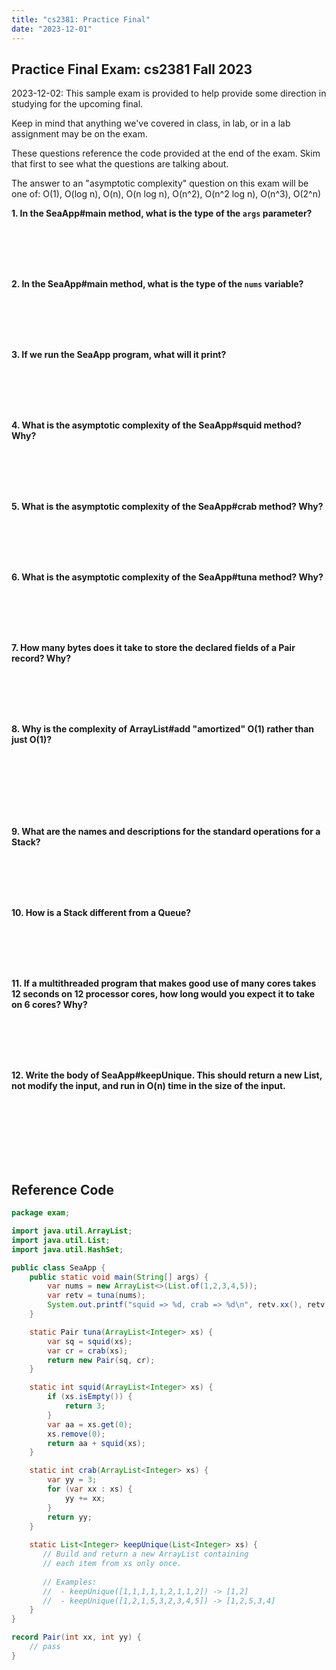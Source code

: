 ```yaml
---
title: "cs2381: Practice Final"
date: "2023-12-01"
---
```


## Practice Final Exam: cs2381 Fall 2023

2023-12-02: This sample exam is provided to help provide some
direction in studying for the upcoming final.

Keep in mind that anything we've covered in class, in lab, or in a lab
assignment may be on the exam.

These questions reference the code provided at the end of the exam.
Skim that first to see what the questions are talking about.

The answer to an "asymptotic complexity" question on this exam will be
one of: O(1), O(log n), O(n), O(n log n), O(n^2), O(n^2 log n),
O(n^3), O(2^n)

**1. In the SeaApp#main method, what is the type of the ``args`` parameter?**

<br><br><br><br>

**2. In the SeaApp#main method, what is the type of the ```nums``` variable?**

<br><br><br><br>

**3. If we run the SeaApp program, what will it print?**

<br><br><br><br>

**4. What is the asymptotic complexity of the SeaApp#squid method? Why?**

<br><br><br><br>

**5. What is the asymptotic complexity of the SeaApp#crab method? Why?**

<br><br><br><br>

**6. What is the asymptotic complexity of the SeaApp#tuna method? Why?**

<br><br><br><br>

**7. How many bytes does it take to store the declared fields of a Pair record? Why?**

<br><br><br><br>

**8. Why is the complexity of ArrayList#add "amortized" O(1) rather than just O(1)?**

<br><br><br><br><br><br>

**9. What are the names and descriptions for the standard operations for a Stack?**

<br><br><br><br>

**10. How is a Stack different from a Queue?**

<br><br><br><br>

**11. If a multithreaded program that makes good use of many cores
takes 12 seconds on 12 processor cores, how long would you expect it
to take on 6 cores? Why?**

<br><br><br><br>

**12. Write the body of SeaApp#keepUnique. This should return a new
List, not modify the input, and run in O(n) time in the size of the input.**

<br><br><br><br><br><br>



## Reference Code

```java
package exam;

import java.util.ArrayList;
import java.util.List;
import java.util.HashSet;

public class SeaApp {
    public static void main(String[] args) {
        var nums = new ArrayList<>(List.of(1,2,3,4,5));
        var retv = tuna(nums);
        System.out.printf("squid => %d, crab => %d\n", retv.xx(), retv.yy());
    }

    static Pair tuna(ArrayList<Integer> xs) {
        var sq = squid(xs);
        var cr = crab(xs);
        return new Pair(sq, cr);
    }

    static int squid(ArrayList<Integer> xs) {
        if (xs.isEmpty()) {
            return 3;
        }
        var aa = xs.get(0);
        xs.remove(0);
        return aa + squid(xs);
    }

    static int crab(ArrayList<Integer> xs) {
        var yy = 3;
        for (var xx : xs) {
            yy += xx;
        }
        return yy;
    }
    
    static List<Integer> keepUnique(List<Integer> xs) {
       // Build and return a new ArrayList containing
       // each item from xs only once.
       
       // Examples: 
       //  - keepUnique([1,1,1,1,1,2,1,1,2]) -> [1,2]
       //  - keepUnique([1,2,1,5,3,2,3,4,5]) -> [1,2,5,3,4]
    }
}

record Pair(int xx, int yy) {
    // pass
}
```

